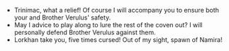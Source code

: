  - Trinimac, what a relief! Of course I will accompany you to ensure both your and Brother Verulus' safety.
 - May I advice to play along to lure the rest of the coven out? I will personally defend Brother Verulus against them.
 - Lorkhan take you, five times cursed! Out of my sight, spawn of Namira!
